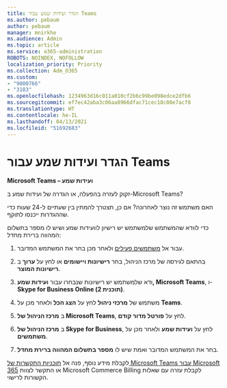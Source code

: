 ```yaml
---
title: הגדר ועידות שמע עבור Teams
ms.author: pebaum
author: pebaum
manager: mnirkhe
ms.audience: Admin
ms.topic: article
ms.service: o365-administration
ROBOTS: NOINDEX, NOFOLLOW
localization_priority: Priority
ms.collection: Adm_O365
ms.custom:
- "9000766"
- "3183"
ms.openlocfilehash: 1234963d16c011a010cf2b6c99be098edce2dfb6
ms.sourcegitcommit: ef7ec42aba3c06aa8966dfac71cec18c08e7acf8
ms.translationtype: HT
ms.contentlocale: he-IL
ms.lasthandoff: 04/13/2021
ms.locfileid: "51692683"
---
```

# <a name="setup-audio-conferencing-for-teams"></a>הגדר ועידות שמע עבור Teams

**Microsoft Teams – ועידות שמע**

זקוק לעזרה בהפעלה, או הגדרה של ועידות שמע ב-Microsoft Teams?

האם משתמש זה נוצר לאחרונה?  אם כן, תצטרך להמתין בין שעתיים ל-24 שעות כדי שההגדרות ייכנסו לתוקף.

כדי לוודא שהמשתמש שלמשתמש יש רישיון לוועידות שמע ושיש לו מספר בתשלום המהווה ברירת מחדל:

1. עבור אל [משתמשים פעילים](https://admin.microsoft.com/Adminportal/Home?source=applauncher#/users) ולאחר מכן בחר את המשתמש המדובר.

2. בהתאם לגירסה של מרכז הניהול, בחר **רישיונות ויישומים** או לחץ על **ערוך** ב **רישיונות המוצר**.

3. ודא שלמשתמש יש רישיונות שנבחרו עבור **ועידות שמע, Microsoft Teams**, ו-**Skype for Business Online (תוכנית 2)**.

4. משתמש של **מרכזי ניהול** לחץ על **הצג הכל** ולאחר מכן על **Teams**.

5. ב **מרכז הניהול של Microsoft Teams**, לחץ על **פורטל מדור קודם**.

6. ב **מרכז הניהול של Skype for Business**, לחץ על **ועידות שמע** ולאחר מכן על **משתמשים**.

7. בחר את המשתמש המדובר ואמת שיש לו **מספר בתשלום המהווה ברירת מחדל**.

לקבלת מידע נוסף, פנה אל [תוכניות התקשרות של Microsoft Teams עבור Microsoft 365](https://docs.microsoft.com/microsoftteams/calling-plans-for-office-365) או התקשר לצוות Microsoft Commerce Billing לקבלת עזרה עם שאלות הקשורות לרישוי.